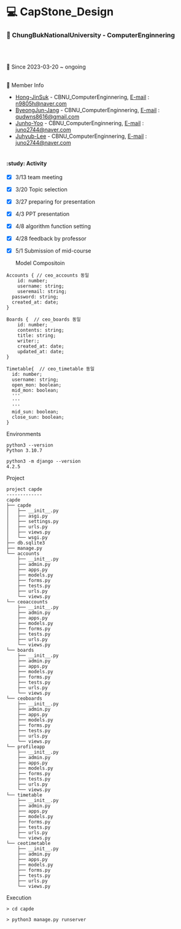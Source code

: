 # :computer: CapStone_Design

### :school: ChungBukNationalUniversity - ComputerEnginnering
<br></br>

:calendar: Since 2023-03-20 ~ ongoing
<br></br>

:two_men_holding_hands: Member Info

- [Hong-JinSuk](http://github.com/Hong-JinSuk) - CBNU_ComputerEnginnering, [E-mail](n9805h@naver.com) : n9805h@naver.com
- [ByeongJun-Jang](http://github.com/ByeongJun-Jang) - CBNU_ComputerEnginnering, [E-mail](qudwns8616@gmail.com) : qudwns8616@gmail.com
- [Junho-Yoo](https://github.com/junhoyoo00) - CBNU_ComputerEnginnering, [E-mail](juno2744@naver.com) : juno2744@naver.com
- [Juhyub-Lee](https://github.com/dlwnguq1101) - CBNU_ComputerEnginnering, [E-mail](dlwnguq1101@naver.com) : juno2744@naver.com
<br></br>
#### :study: Activity
- [x] 3/13 team meeting
- [x] 3/20 Topic selection
- [x] 3/27 preparing for presentation
- [x] 4/3 PPT presentation
- [x] 4/8 algorithm function setting
- [x] 4/28 feedback by professor
- [x] 5/1 Submission of mid-course


  Model Compositoin
```
Accounts { // ceo_accounts 동일
	id: number;        
	username: string;  
	useremail: string; 
  password: string;  
  created_at: date;  
}

Boards {  // ceo_boards 동일
    id: number;       
    contents: string; 
    title: string;    
    writer:; 
    created_at: date; 
    updated_at: date; 
}

Timetable{  // ceo_timetable 동일
  id: number;
  username: string;
  open_mon: boolean;
  mid_mon: boolean;
  '''
  '''
  '''
  mid_sun: boolean;
  close_sun: boolean;
}
```

Environments
```
python3 --version
Python 3.10.7

python3 -m django --version
4.2.5
```

Project
```
project capde
-------------
capde
├── capde
│   ├── __init__.py
│   ├── asgi.py
│   ├── settings.py
│   ├── urls.py
│   ├── views.py
│   └── wsgi.py
├── db.sqlite3
├── manage.py
└── accounts
    ├── __init__.py
    ├── admin.py
    ├── apps.py
    ├── models.py
    ├── forms.py
    ├── tests.py
    ├── urls.py
    └── views.py
└── ceoaccounts
    ├── __init__.py
    ├── admin.py
    ├── apps.py
    ├── models.py
    ├── forms.py
    ├── tests.py
    ├── urls.py
    └── views.py
└── boards
    ├── __init__.py
    ├── admin.py
    ├── apps.py
    ├── models.py
    ├── forms.py
    ├── tests.py
    ├── urls.py
    └── views.py
└── ceoboards
    ├── __init__.py
    ├── admin.py
    ├── apps.py
    ├── models.py
    ├── forms.py
    ├── tests.py
    ├── urls.py
    └── views.py
└── profileapp
    ├── __init__.py
    ├── admin.py
    ├── apps.py
    ├── models.py
    ├── forms.py
    ├── tests.py
    ├── urls.py
    └── views.py
└── timetable
    ├── __init__.py
    ├── admin.py
    ├── apps.py
    ├── models.py
    ├── forms.py
    ├── tests.py
    ├── urls.py
    └── views.py
└── ceotimetable
    ├── __init__.py
    ├── admin.py
    ├── apps.py
    ├── models.py
    ├── forms.py
    ├── tests.py
    ├── urls.py
    └── views.py
```
    
Execution
```
> cd capde

> python3 manage.py runserver
```
